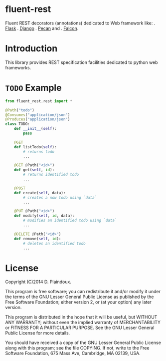 fluent-rest
===========

Fluent REST decorators (annotations) dedicated to Web framework like:
. [Flask](http://flask.pocoo.org)
. [Django](http://www.django-rest-framework.org)
. [Pecan](http://www.pecanpy.org) and
. [Falcon](http://falconframework.org).

Introduction
============

This library provides REST specification facilities dedicated to
python web frameworks.

`TODO` Example
==============

```python
from fluent_rest.rest import *

@Path("todo")
@Consumes("application/json")
@Produces("application/json")
class TODO:
    def __init__(self):
        pass

    @GET
    def listTodo(self):
        # returns todo
        ...

    @GET @Path("<id>")
    def get(self, id):
        # returns identified todo
        ...

    @POST
    def create(self, data):
        # creates a now todo using `data`
        ...

    @PUT @Path("<id>")
    def modify(self, id, data):
        # modifies an identified todo using `data`
        ...

    @DELETE @Path("<id>")
    def remove(self, id):
        # deletes an identified todo
        ...
```

License
=======

Copyright (C)2014 D. Plaindoux.

This program is free software; you can redistribute it and/or modify
it under the terms of the GNU Lesser General Public License as published
by the Free Software Foundation; either version 2, or (at your option)
any later version.

This program is distributed in the hope that it will be useful, but
WITHOUT ANY WARRANTY; without even the implied warranty of MERCHANTABILITY
or FITNESS FOR A PARTICULAR PURPOSE. See the GNU Lesser General Public License
for more details.

You should have received a copy of the GNU Lesser General Public License
along with this program; see the file COPYING. If not, write to the Free
Software Foundation, 675 Mass Ave, Cambridge, MA 02139, USA.
